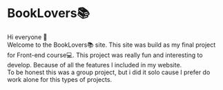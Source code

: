 # BookLovers📚 
Hi everyone 👋 <br>
Welcome to the BookLovers📚 site. This site was build as my final project for Front-end course💻. This project was really fun and interesting to develop. Because of all the features I included in my website. <br>
To be honest this was a group project, but i did it solo cause I prefer do work alone for this types of projects.
